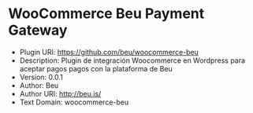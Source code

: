 # WooCommerce Beu Payment Gateway

* Plugin URI: https://github.com/beu/woocommerce-beu
* Description: Plugin de integración Woocommerce en Wordpress para aceptar pagos pagos con la plataforma de Beu
* Version: 0.0.1
* Author: Beu
* Author URI: http://beu.is/
* Text Domain: woocommerce-beu